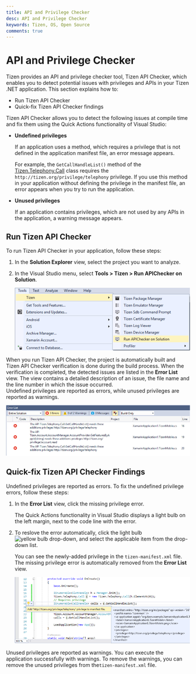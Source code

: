 ```yaml
---
title: API and Privilege Checker
desc: API and Privilege Checker
keywords: Tizen, OS, Open Source
comments: true
---
```


# API and Privilege Checker

Tizen provides an API and privilege checker tool, Tizen API Checker, which enables you to detect potential issues with privileges and APIs in your Tizen .NET application. This section explains how to:
- Run Tizen API Checker
- Quick-fix Tizen API Checker findings

Tizen API Checker allows you to detect the following issues at compile time and fix them using the Quick Actions functionality of Visual Studio:

- **Undefined privileges**

  If an application uses a method, which requires a privilege that is not defined in the application manifest file, an error message appears.

  For example, the `GetCallHandleList()` method of the [Tizen.Telephony.Call](https://developer.tizen.org/dev-guide/csapi/api/Tizen.Telephony.Call.html) class requires the `http://tizen.org/privilege/telephony` privilege. If you use this method in your application without defining the privilege in the manifest file, an error appears when you try to run the application.

- **Unused privileges**

  If an application contains privileges, which are not used by any APIs in the application, a warning message appears.

## Run Tizen API Checker

To run Tizen API Checker in your application, follow these steps:

1.  In the **Solution Explorer** view, select the project you want to analyze.
2.  In the Visual Studio menu, select **Tools &gt; Tizen &gt; Run APIChecker on Solution**.

    ![Run API and Privilege Checker](media/api-checker-launch.png)

When you run Tizen API Checker, the project is automatically built and Tizen API Checker verification is done during the build process.
When the verification is completed, the detected issues are listed in the **Error List** view. The view contains a detailed description of an issue, the file name and the line number in which the issue occurred. \
Undefined privileges are reported as errors, while unused privileges are reported as warnings.

 ![Error list](media/api-checker-issues.png)

## Quick-fix Tizen API Checker Findings

Undefined privileges are reported as errors. To fix the undefined privilege errors, follow these steps:

1.  In the **Error List** view, click the missing privilege error.

    The Quick Actions functionality in Visual Studio displays a light bulb on the left margin, next to the code line with the error.

2.  To reslove the error automatically, click the light bulb ![yellow bulb drop-down](media/yellow_bulb_dropdown.png), and select the applicable item from the drop-down list.

    You can see the newly-added privilege in the `tizen-manifest.xml` file. The missing privilege error is automatically removed from the **Error List** view. 

    ![Quick-fixing](media/api-checker-quickfix.png)

Unused privileges are reported as warnings. You can execute the application successfully with warnings. 
To remove the warnings, you can remove the unused privileges from the`tizen-manifest.xml` file. 